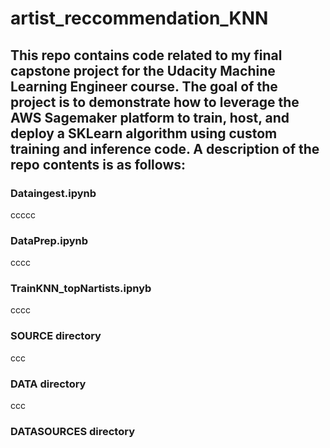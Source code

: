 # artist_reccommendation_KNN

## This repo contains code related to my final capstone project for the Udacity Machine Learning Engineer course. The goal of the project is to demonstrate how to leverage the AWS Sagemaker platform to train, host, and deploy a SKLearn algorithm using custom training and inference code. A description of the repo contents is as follows:

### Dataingest.ipynb
ccccc
### DataPrep.ipynb
cccc
### TrainKNN_topNartists.ipnyb
cccc
### SOURCE directory
ccc
### DATA directory
ccc
### DATASOURCES directory
